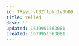 ```yaml
---
id: TRsyljvU3Zftpkj1v3hD9
title: Yelled
desc: ''
updated: 1639951563081
created: 1639951563081
---
```



